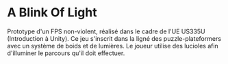 # A Blink Of Light

Prototype d'un FPS non-violent, réalisé dans le cadre de l'UE US335U (Introduction à Unity). Ce jeu s'inscrit dans la ligné des puzzle-plateformers avec un système de boids et de lumières. Le joueur utilise des lucioles afin d'illuminer le parcours qu'il doit effectuer.
